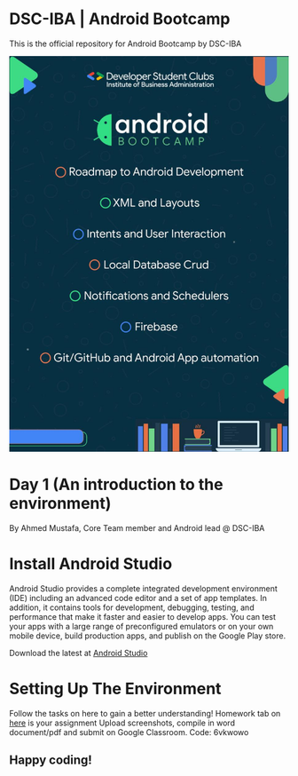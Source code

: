 # DSC-IBA | Android Bootcamp

This is the official repository for Android Bootcamp by DSC-IBA

![](Day1/images/roadmap.jpeg)

# Day 1 (An introduction to the environment)

By Ahmed Mustafa, Core Team member and Android lead @ DSC-IBA

# Install Android Studio

Android Studio provides a complete integrated development environment (IDE) including an advanced code editor and a set of app templates. In addition, it contains tools for development, debugging, testing, and performance that make it faster and easier to develop apps. You can test your apps with a large range of preconfigured emulators or on your own mobile device, build production apps, and publish on the Google Play store.

Download the latest at [Android Studio](https://developer.android.com/studio/index.html)


# Setting Up The Environment


Follow the tasks on here to gain a better understanding! 
Homework tab on [here](https://developer.android.com/codelabs/android-training-hello-world?index=..%2F..%2Fandroid-train) is your assignment
Upload screenshots, compile in word document/pdf and submit on Google Classroom. Code: 6vkwowo

## Happy coding!